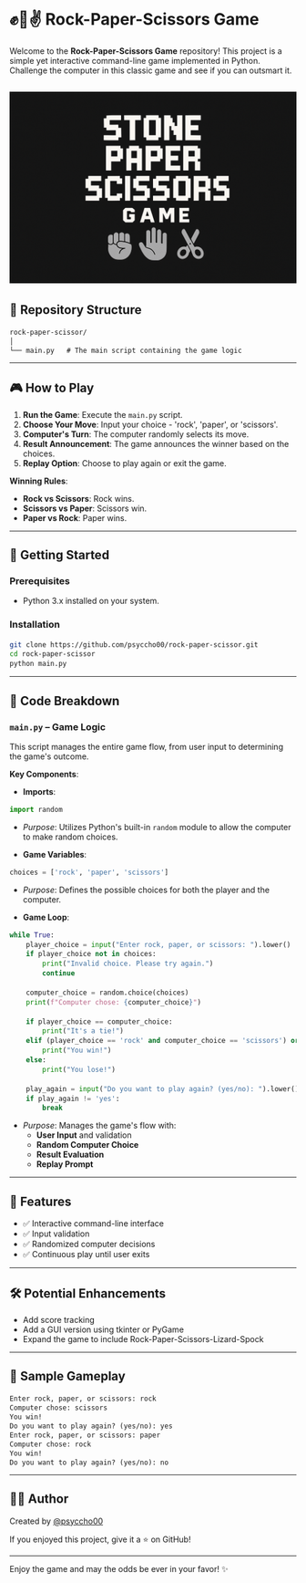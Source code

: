 # ✊🤚✌️ Rock-Paper-Scissors Game

Welcome to the **Rock-Paper-Scissors Game** repository! This project is a simple yet interactive command-line game implemented in Python. Challenge the computer in this classic game and see if you can outsmart it.


![](https://github.com/psyccho00/rock-paper-scissor/blob/main/SPC.png)
---

## 📂 Repository Structure

```
rock-paper-scissor/
│
└── main.py   # The main script containing the game logic
```

---

## 🎮 How to Play

1. **Run the Game**: Execute the `main.py` script.
2. **Choose Your Move**: Input your choice - 'rock', 'paper', or 'scissors'.
3. **Computer's Turn**: The computer randomly selects its move.
4. **Result Announcement**: The game announces the winner based on the choices.
5. **Replay Option**: Choose to play again or exit the game.

**Winning Rules**:
- **Rock vs Scissors**: Rock wins.
- **Scissors vs Paper**: Scissors win.
- **Paper vs Rock**: Paper wins.

---

## 🚀 Getting Started

### Prerequisites

- Python 3.x installed on your system.

### Installation

```bash
git clone https://github.com/psyccho00/rock-paper-scissor.git
cd rock-paper-scissor
python main.py
```

---

## 🧩 Code Breakdown

### `main.py` – Game Logic

This script manages the entire game flow, from user input to determining the game's outcome.

**Key Components**:

- **Imports**:

```python
import random
```

- *Purpose*: Utilizes Python's built-in `random` module to allow the computer to make random choices.

- **Game Variables**:

```python
choices = ['rock', 'paper', 'scissors']
```

- *Purpose*: Defines the possible choices for both the player and the computer.

- **Game Loop**:

```python
while True:
    player_choice = input("Enter rock, paper, or scissors: ").lower()
    if player_choice not in choices:
        print("Invalid choice. Please try again.")
        continue

    computer_choice = random.choice(choices)
    print(f"Computer chose: {computer_choice}")

    if player_choice == computer_choice:
        print("It's a tie!")
    elif (player_choice == 'rock' and computer_choice == 'scissors') or          (player_choice == 'scissors' and computer_choice == 'paper') or          (player_choice == 'paper' and computer_choice == 'rock'):
        print("You win!")
    else:
        print("You lose!")

    play_again = input("Do you want to play again? (yes/no): ").lower()
    if play_again != 'yes':
        break
```

- *Purpose*: Manages the game's flow with:
  - **User Input** and validation
  - **Random Computer Choice**
  - **Result Evaluation**
  - **Replay Prompt**

---

## 🌟 Features

- ✅ Interactive command-line interface
- ✅ Input validation
- ✅ Randomized computer decisions
- ✅ Continuous play until user exits

---

## 🛠️ Potential Enhancements

- Add score tracking
- Add a GUI version using tkinter or PyGame
- Expand the game to include Rock-Paper-Scissors-Lizard-Spock

---

## 📸 Sample Gameplay

```
Enter rock, paper, or scissors: rock
Computer chose: scissors
You win!
Do you want to play again? (yes/no): yes
Enter rock, paper, or scissors: paper
Computer chose: rock
You win!
Do you want to play again? (yes/no): no
```

---

## 👨‍💻 Author

Created by [@psyccho00](https://github.com/psyccho00)

If you enjoyed this project, give it a ⭐ on GitHub!

---

Enjoy the game and may the odds be ever in your favor! ✨
